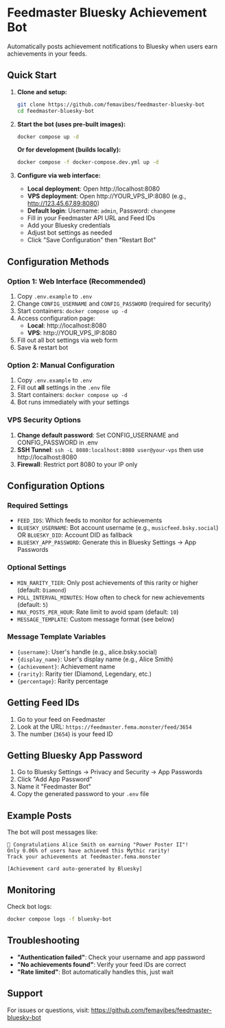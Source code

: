 # Feedmaster Bluesky Achievement Bot

Automatically posts achievement notifications to Bluesky when users earn achievements in your feeds.

## Quick Start

1. **Clone and setup:**
   ```bash
   git clone https://github.com/femavibes/feedmaster-bluesky-bot
   cd feedmaster-bluesky-bot
   ```

2. **Start the bot (uses pre-built images):**
   ```bash
   docker compose up -d
   ```
   
   **Or for development (builds locally):**
   ```bash
   docker compose -f docker-compose.dev.yml up -d
   ```

3. **Configure via web interface:**
   - **Local deployment**: Open http://localhost:8080
   - **VPS deployment**: Open http://YOUR_VPS_IP:8080 (e.g., http://123.45.67.89:8080)
   - **Default login**: Username: `admin`, Password: `changeme`
   - Fill in your Feedmaster API URL and Feed IDs
   - Add your Bluesky credentials
   - Adjust bot settings as needed
   - Click "Save Configuration" then "Restart Bot"

## Configuration Methods

### Option 1: Web Interface (Recommended)
1. Copy `.env.example` to `.env`
2. Change `CONFIG_USERNAME` and `CONFIG_PASSWORD` (required for security)
3. Start containers: `docker compose up -d`
4. Access configuration page:
   - **Local**: http://localhost:8080
   - **VPS**: http://YOUR_VPS_IP:8080
5. Fill out all bot settings via web form
6. Save & restart bot

### Option 2: Manual Configuration
1. Copy `.env.example` to `.env`
2. Fill out **all** settings in the `.env` file
3. Start containers: `docker compose up -d`
4. Bot runs immediately with your settings

### VPS Security Options
1. **Change default password**: Set CONFIG_USERNAME and CONFIG_PASSWORD in .env
2. **SSH Tunnel**: `ssh -L 8080:localhost:8080 user@your-vps` then use http://localhost:8080
3. **Firewall**: Restrict port 8080 to your IP only

## Configuration Options

### Required Settings
- `FEED_IDS`: Which feeds to monitor for achievements
- `BLUESKY_USERNAME`: Bot account username (e.g., `musicfeed.bsky.social`) OR `BLUESKY_DID`: Account DID as fallback
- `BLUESKY_APP_PASSWORD`: Generate this in Bluesky Settings → App Passwords

### Optional Settings
- `MIN_RARITY_TIER`: Only post achievements of this rarity or higher (default: `Diamond`)
- `POLL_INTERVAL_MINUTES`: How often to check for new achievements (default: `5`)
- `MAX_POSTS_PER_HOUR`: Rate limit to avoid spam (default: `10`)
- `MESSAGE_TEMPLATE`: Custom message format (see below)

### Message Template Variables
- `{username}`: User's handle (e.g., alice.bsky.social)
- `{display_name}`: User's display name (e.g., Alice Smith)
- `{achievement}`: Achievement name
- `{rarity}`: Rarity tier (Diamond, Legendary, etc.)
- `{percentage}`: Rarity percentage

## Getting Feed IDs

1. Go to your feed on Feedmaster
2. Look at the URL: `https://feedmaster.fema.monster/feed/3654`
3. The number (`3654`) is your feed ID

## Getting Bluesky App Password

1. Go to Bluesky Settings → Privacy and Security → App Passwords
2. Click "Add App Password"
3. Name it "Feedmaster Bot"
4. Copy the generated password to your `.env` file

## Example Posts

The bot will post messages like:
```
🎉 Congratulations Alice Smith on earning "Power Poster II"! 
Only 0.06% of users have achieved this Mythic rarity! 
Track your achievements at feedmaster.fema.monster

[Achievement card auto-generated by Bluesky]
```

## Monitoring

Check bot logs:
```bash
docker compose logs -f bluesky-bot
```

## Troubleshooting

- **"Authentication failed"**: Check your username and app password
- **"No achievements found"**: Verify your feed IDs are correct
- **"Rate limited"**: Bot automatically handles this, just wait

## Support

For issues or questions, visit: https://github.com/femavibes/feedmaster-bluesky-bot